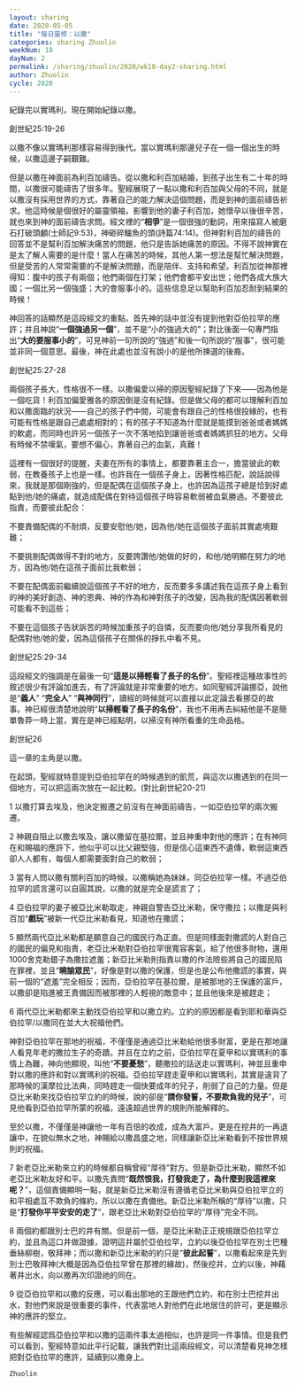 ```yaml
---
layout: sharing
date: 2020-05-05
title: "每日靈修：以撒"
categories: sharing Zhuolin
weekNum: 18
dayNum: 2
permalink: /sharing/zhuolin/2020/wk18-day2-sharing.html
author: Zhuolin
cycle: 2020
---
```

   
紀錄完以實瑪利，現在開始紀錄以撒。  
   
創世紀25:19-26  
   
以撒不像以實瑪利那樣容易得到後代。當以實瑪利那邊兒子在一個一個出生的時候，以撒這邊子嗣艱難。  
   
但是以撒在神面前為利百加禱告。從以撒和利百加結婚，到孩子出生有二十年的時間，以撒很可能禱告了很多年。聖經展現了一點以撒和利百加與父母的不同，就是以撒沒有採用世界的方式，靠著自己的能力解決這個問題，而是到神的面前禱告祈求。他這時候是個很好的屬靈領袖，影響到他的妻子利百加，她懷孕以後很辛苦，就也來到神的面前禱告求問。經文裡的“**相爭**”是一個很強的動詞，用來描寫人被磨石打破頭顱(士師記9:53)，神砸碎鱷魚的頭(詩篇74:14)。但神對利百加的禱告的回答並不是幫利百加解決痛苦的問題，他只是告訴她痛苦的原因。不得不說神實在是太了解人需要的是什麼！當人在痛苦的時候，其他人第一想法是幫忙解決問題，但是受苦的人常常需要的不是解決問題，而是陪伴、支持和希望。利百加從神那裡得知：腹中的孩子有兩個；他們兩個在打架；他們會都平安出世；他們各成大族大國；一個比另一個強盛；大的會服事小的。這些信息足以幫助利百加忍耐到結果的時候！  
   
神回答的話顯然是這段經文的重點。首先神的話中並沒有提到他對亞伯拉罕的應許；并且神説“**一個強過另一個**”，並不是“小的強過大的”；對比後面一句專門指出“**大的要服事小的**”，可見神前一句所說的“強過”和後一句所説的“服事”，很可能並非同一個意思。最後，神在此處也並沒有說小的是他所揀選的後裔。  
   
創世紀25:27-28  
   
兩個孩子長大，性格很不一樣。以撒偏愛以掃的原因聖經紀錄了下來——因為他是一個吃貨！利百加偏愛雅各的原因倒是沒有紀錄。但是做父母的都可以理解利百加和以撒面臨的狀況——自己的孩子們中間，可能會有跟自己的性格很投緣的，也有可能有性格是跟自己處處相對的；有的孩子不知道為什麼就是能摸到爸爸或者媽媽的軟處，而同時也許另一個孩子一次不落地掐到讓爸爸或者媽媽抓狂的地方。父母有時候不禁嘆氣，要想不偏心，靠著自己的血氣，真難！  
   
這裡有一個很好的提醒，夫妻在所有的事情上，都要靠著主合一，擔當彼此的軟弱，在教養孩子上也是一樣。也許我在一個孩子身上，因著性格匹配，說話說得來，我就是那個剛強的，但是配偶在這個孩子身上，也許因為這孩子總是恰到好處點到他/她的痛處，就造成配偶在對待這個孩子時容易軟弱被血氣勝過。不要彼此指責，而要彼此配合：  
   
不要責備配偶的不耐煩，反要安慰他/她，因為他/她在這個孩子面前其實處境艱難；  
   
不要挑剔配偶做得不對的地方，反要誇讚他/她做的好的，和他/她明顯在努力的地方，因為他/她在這孩子面前比我軟弱；  
   
不要在配偶面前繼續說這個孩子不好的地方，反而要多多講述我在這孩子身上看到的神的美好創造、神的恩典、神的作為和神對孩子的改變，因為我的配偶因著軟弱可能看不到這些；  
   
不要在這個孩子告狀訴苦的時候加重孩子的自憐，反而要向他/她分享我所看見的配偶對他/她的愛，因為這個孩子在關係的掙扎中看不見。  
   
   
創世紀25:29-34  
   
這段經文的強調是在最後一句“**這是以掃輕看了長子的名份**”。聖經裡這種故事性的敘述很少有評論加進去，有了評論就是非常重要的地方。如同聖經評論挪亞，說他是“**義人**” “**完全人**” “**與神同行**”，讀經的時候就可以直接以此定論去看挪亞的故事。神已經很清楚地說明“**以掃輕看了長子的名份**”，我也不用再去糾結他是不是簡單魯莽一時上當，實在是神已經點明，以掃沒有神所看重的生命品格。  
   
創世紀26  
   
這一章的主角是以撒。  
   
在起頭，聖經就特意提到亞伯拉罕在的時候遇到的飢荒，與這次以撒遇到的在同一個地方，可以把這兩次放在一起比較。(對比創世紀20-21)  
   
1 以撒打算去埃及，他決定搬遷之前沒有在神面前禱告，一如亞伯拉罕的兩次搬遷。  
   
2 神親自阻止以撒去埃及，讓以撒留在基拉爾，並且神重申對他的應許；在有神同在和賜福的應許下，他似乎可以比父親堅強，但是信心這東西不遺傳，軟弱這東西卻人人都有，每個人都需要面對自己的軟弱；  
   
3 當有人問以撒有關利百加的時候，以撒稱她為妹妹，同亞伯拉罕一樣。不過亞伯拉罕的謊言還可以自圓其說，以撒的就是完全是謊言了；  
   
4 亞伯拉罕的妻子被亞比米勒取走，神親自警告亞比米勒，保守撒拉；以撒是與利百加“**戲玩**”被新一代亞比米勒看見，知道他在撒謊；  
   
5 顯然兩代亞比米勒都是願意自己的國民行為正直。但是同樣面對撒謊的人對自己的國民的偏見和指責，老亞比米勒對亞伯拉罕很寬容客氣，給了他很多財物，還用1000舍克勒銀子為撒拉遮羞；新亞比米勒則指責以撒的作法險些將自己的國民陷在罪裡，並且“**曉諭眾民**”，好像是對以撒的保護，但是也是公布他撒謊的事實，與前一個的“遮羞”完全相反；因而，亞伯拉罕在基拉爾，是被那地的王保護的富戶，以撒卻是陷進被王責備因而被那裡的人輕視的敵意中；並且他後來是被趕走；  
   
6 兩代亞比米勒都來主動找亞伯拉罕和以撒立約。立約的原因都是看到耶和華與亞伯拉罕/以撒同在並大大祝福他們。  
   
神對亞伯拉罕在那地的祝福，不僅僅是通過亞比米勒給他很多財富，更是在那地讓人看見年老的撒拉生子的奇蹟。并且在立約之前，亞伯拉罕在夏甲和以實瑪利的事情上為難，神向他顯現，叫他“**不要憂愁**”，聽撒拉的話送走以實瑪利，神並且重申對以撒的應許和對以實瑪利的祝福。亞伯拉罕趕走夏甲和以實瑪利，其實是違背了那時候的漢摩拉比法典，同時趕走一個快要成年的兒子，削弱了自己的力量。但是亞比米勒來找亞伯拉罕立約的時候，說的卻是“**請你發誓，不要欺負我的兒子**”，可見他看到亞伯拉罕所蒙的祝福，遠遠超過世界的規則所能解釋的。  
   
至於以撒，不僅僅是神讓他一年有百倍的收成，成為大富戶。更是在挖井的一再退讓中，在貌似無水之地，神賜給以撒昌盛之地，同樣讓新亞比米勒看到不按世界規則的祝福。  
   
7 新老亞比米勒來立約的時候都自稱曾經“厚待”對方。但是新亞比米勒，顯然不如老亞比米勒友好和平。以撒先責問“**既然恨我，打發我走了，為什麼到我這裡來呢？**”，這個責備顯明一點，就是新亞比米勒沒有遵循老亞比米勒與亞伯拉罕立的和平相處互不欺負的條約，所以以撒在責備他。新亞比米勒所稱的“厚待”以撒，只是“**打發你平平安安的走了**”，跟老亞比米勒對亞伯拉罕的“厚待”完全不同。  
   
8 兩個約都跟別士巴的井有關。但是前一個，是亞比米勒正正規規跟亞伯拉罕立約，並且為這口井做證據，證明這井屬於亞伯拉罕，立約以後亞伯拉罕在別士巴種垂絲柳樹，敬拜神；而以撒和新亞比米勒的約只是“**彼此起誓**”，以撒看起來是先到別士巴敬拜神(大概是因為亞伯拉罕曾在那裡的緣故)，然後挖井，立約以後，神藉著井出水，向以撒再次印證祂的同在。  
   
9 從亞伯拉罕和以撒的反應，可以看出那地的王跟他們立約，和在別士巴挖井出水，對他們來說是很重要的事件，代表當地人對他們在此地居住的許可，更是顯示神的應許的堅立。  
   
有些解經認爲亞伯拉罕和以撒的這兩件事太過相似，也許是同一件事情。但是我們可以看到，聖經特意如此平行記載，讓我們對比這兩段經文，可以清楚看見神怎樣把對亞伯拉罕的應許，延續到以撒身上。  

`Zhuolin`  
